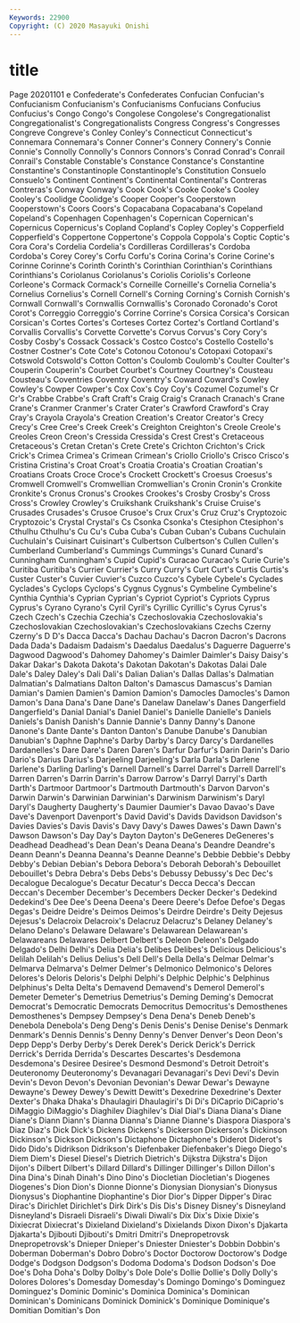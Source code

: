 ```yaml
---
Keywords: 22900
Copyright: (C) 2020 Masayuki Onishi
---
```


# title
Page 20201101
e Confederate's Confederates Confucian Confucian's Confucianism Confucianism's Confucianisms Confucians Confucius
Confucius's Congo Congo's Congolese Congolese's Congregationalist Congregationalist's Congregationalists Congress Congress's
Congresses Congreve Congreve's Conley Conley's Connecticut Connecticut's Connemara Connemara's Conner
Conner's Connery Connery's Connie Connie's Connolly Connolly's Connors Connors's Conrad
Conrad's Conrail Conrail's Constable Constable's Constance Constance's Constantine Constantine's Constantinople
Constantinople's Constitution Consuelo Consuelo's Continent Continent's Continental Continental's Contreras Contreras's
Conway Conway's Cook Cook's Cooke Cooke's Cooley Cooley's Coolidge Coolidge's
Cooper Cooper's Cooperstown Cooperstown's Coors Coors's Copacabana Copacabana's Copeland Copeland's
Copenhagen Copenhagen's Copernican Copernican's Copernicus Copernicus's Copland Copland's Copley Copley's
Copperfield Copperfield's Coppertone Coppertone's Coppola Coppola's Coptic Coptic's Cora Cora's
Cordelia Cordelia's Cordilleras Cordilleras's Cordoba Cordoba's Corey Corey's Corfu Corfu's
Corina Corina's Corine Corine's Corinne Corinne's Corinth Corinth's Corinthian Corinthian's
Corinthians Corinthians's Coriolanus Coriolanus's Coriolis Coriolis's Corleone Corleone's Cormack Cormack's
Corneille Corneille's Cornelia Cornelia's Cornelius Cornelius's Cornell Cornell's Corning Corning's
Cornish Cornish's Cornwall Cornwall's Cornwallis Cornwallis's Coronado Coronado's Corot Corot's
Correggio Correggio's Corrine Corrine's Corsica Corsica's Corsican Corsican's Cortes Cortes's
Corteses Cortez Cortez's Cortland Cortland's Corvallis Corvallis's Corvette Corvette's Corvus
Corvus's Cory Cory's Cosby Cosby's Cossack Cossack's Costco Costco's Costello
Costello's Costner Costner's Cote Cote's Cotonou Cotonou's Cotopaxi Cotopaxi's Cotswold
Cotswold's Cotton Cotton's Coulomb Coulomb's Coulter Coulter's Couperin Couperin's Courbet
Courbet's Courtney Courtney's Cousteau Cousteau's Coventries Coventry Coventry's Coward Coward's
Cowley Cowley's Cowper Cowper's Cox Cox's Coy Coy's Cozumel Cozumel's
Cr Cr's Crabbe Crabbe's Craft Craft's Craig Craig's Cranach Cranach's
Crane Crane's Cranmer Cranmer's Crater Crater's Crawford Crawford's Cray Cray's
Crayola Crayola's Creation Creation's Creator Creator's Crecy Crecy's Cree Cree's
Creek Creek's Creighton Creighton's Creole Creole's Creoles Creon Creon's Cressida
Cressida's Crest Crest's Cretaceous Cretaceous's Cretan Cretan's Crete Crete's Crichton
Crichton's Crick Crick's Crimea Crimea's Crimean Crimean's Criollo Criollo's Crisco
Crisco's Cristina Cristina's Croat Croat's Croatia Croatia's Croatian Croatian's Croatians
Croats Croce Croce's Crockett Crockett's Croesus Croesus's Cromwell Cromwell's Cromwellian
Cromwellian's Cronin Cronin's Cronkite Cronkite's Cronus Cronus's Crookes Crookes's Crosby
Crosby's Cross Cross's Crowley Crowley's Cruikshank Cruikshank's Cruise Cruise's Crusades
Crusades's Crusoe Crusoe's Crux Crux's Cruz Cruz's Cryptozoic Cryptozoic's Crystal
Crystal's Cs Csonka Csonka's Ctesiphon Ctesiphon's Cthulhu Cthulhu's Cu Cu's
Cuba Cuba's Cuban Cuban's Cubans Cuchulain Cuchulain's Cuisinart Cuisinart's Culbertson
Culbertson's Cullen Cullen's Cumberland Cumberland's Cummings Cummings's Cunard Cunard's Cunningham
Cunningham's Cupid Cupid's Curacao Curacao's Curie Curie's Curitiba Curitiba's Currier
Currier's Curry Curry's Curt Curt's Curtis Curtis's Custer Custer's Cuvier
Cuvier's Cuzco Cuzco's Cybele Cybele's Cyclades Cyclades's Cyclops Cyclops's Cygnus
Cygnus's Cymbeline Cymbeline's Cynthia Cynthia's Cyprian Cyprian's Cypriot Cypriot's Cypriots
Cyprus Cyprus's Cyrano Cyrano's Cyril Cyril's Cyrillic Cyrillic's Cyrus Cyrus's
Czech Czech's Czechia Czechia's Czechoslovakia Czechoslovakia's Czechoslovakian Czechoslovakian's Czechoslovakians Czechs
Czerny Czerny's D D's Dacca Dacca's Dachau Dachau's Dacron Dacron's
Dacrons Dada Dada's Dadaism Dadaism's Daedalus Daedalus's Daguerre Daguerre's Dagwood
Dagwood's Dahomey Dahomey's Daimler Daimler's Daisy Daisy's Dakar Dakar's Dakota
Dakota's Dakotan Dakotan's Dakotas Dalai Dale Dale's Daley Daley's Dali
Dali's Dalian Dalian's Dallas Dallas's Dalmatian Dalmatian's Dalmatians Dalton Dalton's
Damascus Damascus's Damian Damian's Damien Damien's Damion Damion's Damocles Damocles's
Damon Damon's Dana Dana's Dane Dane's Danelaw Danelaw's Danes Dangerfield
Dangerfield's Danial Danial's Daniel Daniel's Danielle Danielle's Daniels Daniels's Danish
Danish's Dannie Dannie's Danny Danny's Danone Danone's Dante Dante's Danton
Danton's Danube Danube's Danubian Danubian's Daphne Daphne's Darby Darby's Darcy
Darcy's Dardanelles Dardanelles's Dare Dare's Daren Daren's Darfur Darfur's Darin
Darin's Dario Dario's Darius Darius's Darjeeling Darjeeling's Darla Darla's Darlene
Darlene's Darling Darling's Darnell Darnell's Darrel Darrel's Darrell Darrell's Darren
Darren's Darrin Darrin's Darrow Darrow's Darryl Darryl's Darth Darth's Dartmoor
Dartmoor's Dartmouth Dartmouth's Darvon Darvon's Darwin Darwin's Darwinian Darwinian's Darwinism
Darwinism's Daryl Daryl's Daugherty Daugherty's Daumier Daumier's Davao Davao's Dave
Dave's Davenport Davenport's David David's Davids Davidson Davidson's Davies Davies's
Davis Davis's Davy Davy's Dawes Dawes's Dawn Dawn's Dawson Dawson's
Day Day's Dayton Dayton's DeGeneres DeGeneres's Deadhead Deadhead's Dean Dean's
Deana Deana's Deandre Deandre's Deann Deann's Deanna Deanna's Deanne Deanne's
Debbie Debbie's Debby Debby's Debian Debian's Debora Debora's Deborah Deborah's
Debouillet Debouillet's Debra Debra's Debs Debs's Debussy Debussy's Dec Dec's
Decalogue Decalogue's Decatur Decatur's Decca Decca's Deccan Deccan's December December's
Decembers Decker Decker's Dedekind Dedekind's Dee Dee's Deena Deena's Deere
Deere's Defoe Defoe's Degas Degas's Deidre Deidre's Deimos Deimos's Deirdre
Deirdre's Deity Dejesus Dejesus's Delacroix Delacroix's Delacruz Delacruz's Delaney Delaney's
Delano Delano's Delaware Delaware's Delawarean Delawarean's Delawareans Delawares Delbert Delbert's
Deleon Deleon's Delgado Delgado's Delhi Delhi's Delia Delia's Delibes Delibes's
Delicious Delicious's Delilah Delilah's Delius Delius's Dell Dell's Della Della's
Delmar Delmar's Delmarva Delmarva's Delmer Delmer's Delmonico Delmonico's Delores Delores's
Deloris Deloris's Delphi Delphi's Delphic Delphic's Delphinus Delphinus's Delta Delta's
Demavend Demavend's Demerol Demerol's Demeter Demeter's Demetrius Demetrius's Deming Deming's
Democrat Democrat's Democratic Democrats Democritus Democritus's Demosthenes Demosthenes's Dempsey Dempsey's
Dena Dena's Deneb Deneb's Denebola Denebola's Deng Deng's Denis Denis's
Denise Denise's Denmark Denmark's Dennis Dennis's Denny Denny's Denver Denver's
Deon Deon's Depp Depp's Derby Derby's Derek Derek's Derick Derick's
Derrick Derrick's Derrida Derrida's Descartes Descartes's Desdemona Desdemona's Desiree Desiree's
Desmond Desmond's Detroit Detroit's Deuteronomy Deuteronomy's Devanagari Devanagari's Devi Devi's
Devin Devin's Devon Devon's Devonian Devonian's Dewar Dewar's Dewayne Dewayne's
Dewey Dewey's Dewitt Dewitt's Dexedrine Dexedrine's Dexter Dexter's Dhaka Dhaka's
Dhaulagiri Dhaulagiri's Di Di's DiCaprio DiCaprio's DiMaggio DiMaggio's Diaghilev Diaghilev's
Dial Dial's Diana Diana's Diane Diane's Diann Diann's Dianna Dianna's
Dianne Dianne's Diaspora Diaspora's Diaz Diaz's Dick Dick's Dickens Dickens's
Dickerson Dickerson's Dickinson Dickinson's Dickson Dickson's Dictaphone Dictaphone's Diderot Diderot's
Dido Dido's Didrikson Didrikson's Diefenbaker Diefenbaker's Diego Diego's Diem Diem's
Diesel Diesel's Dietrich Dietrich's Dijkstra Dijkstra's Dijon Dijon's Dilbert Dilbert's
Dillard Dillard's Dillinger Dillinger's Dillon Dillon's Dina Dina's Dinah Dinah's
Dino Dino's Diocletian Diocletian's Diogenes Diogenes's Dion Dion's Dionne Dionne's
Dionysian Dionysian's Dionysus Dionysus's Diophantine Diophantine's Dior Dior's Dipper Dipper's
Dirac Dirac's Dirichlet Dirichlet's Dirk Dirk's Dis Dis's Disney Disney's
Disneyland Disneyland's Disraeli Disraeli's Diwali Diwali's Dix Dix's Dixie Dixie's
Dixiecrat Dixiecrat's Dixieland Dixieland's Dixielands Dixon Dixon's Djakarta Djakarta's Djibouti
Djibouti's Dmitri Dmitri's Dnepropetrovsk Dnepropetrovsk's Dnieper Dnieper's Dniester Dniester's Dobbin
Dobbin's Doberman Doberman's Dobro Dobro's Doctor Doctorow Doctorow's Dodge Dodge's
Dodgson Dodgson's Dodoma Dodoma's Dodson Dodson's Doe Doe's Doha Doha's
Dolby Dolby's Dole Dole's Dollie Dollie's Dolly Dolly's Dolores Dolores's
Domesday Domesday's Domingo Domingo's Dominguez Dominguez's Dominic Dominic's Dominica Dominica's
Dominican Dominican's Dominicans Dominick Dominick's Dominique Dominique's Domitian Domitian's Don
